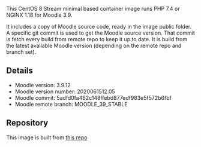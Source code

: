 This CentOS 8 Stream minimal based container image runs PHP 7.4 or NGINX 1.18 for Moodle 3.9.

It includes a copy of Moodle source code, ready in the image public folder. A specific git commit is used to get the Moodle source version. That commit is fetch every build from remote repo to keep it up to date.  It is build from the latest available Moodle version (depending on the remote repo and branch set).

## Details

* Moodle version: 3.9.12
* Moodle version number: 2020061512.05
* Moodle commit: 5adfd0fa462c148ffebd877edf983e5f572b6fbf
* Moodle remote branch: MOODLE\_39\_STABLE


## Repository
This image is built from [this repo](https://github.com/krestomatio/container_builder/tree/master/moodle_web)
